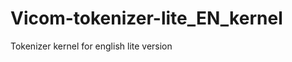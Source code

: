 Vicom-tokenizer-lite_EN_kernel
==============================

Tokenizer kernel for english lite version